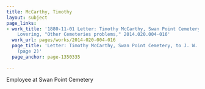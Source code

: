 ```yaml
---
title: McCarthy, Timothy
layout: subject
page_links:
- work_title: '1880-11-01 Letter: Timothy McCarthy, Swan Point Cemetery, to J. W.
    Lovering, "Other Cemeteries problems," 2014.020.004-016'
  work_url: pages/works/2014-020-004-016
  page_title: 'Letter: Timothy McCarthy, Swan Point Cemetery, to J. W. Lovering, 1880
    (page 2)'
  page_anchor: page-1350335

---
```

<p>Employee at Swan Point Cemetery</p>